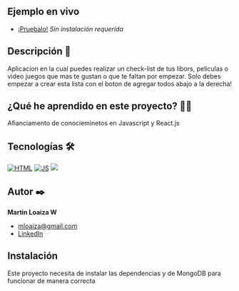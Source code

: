 ## Ejemplo en vivo
- [¡Pruebalo!](https://mloaiza98.github.io/Geek-todo/)
 *Sin instalación requerida*

## Descripción 📑
Aplicacion en la cual puedes realizar un check-list de tus libors, peliculas o video juegos que mas te gustan o que te faltan por empezar.
Solo debes empezar a crear esta lista con el boton de agregar todos abajo a la derecha!

## ¿Qué he aprendido en este proyecto? 🙇🏻 
Afianciamento de conocieminetos en Javascript y React.js

## Tecnologías 🛠
<!-- Iconos sacados de: https://github.com/hendrasob/badges/blob/master/README.md y https://github.com/alexandresanlim/Badges4-README.md-Profile -->
[![HTML](https://img.shields.io/badge/HTML5-E34F26?style=for-the-badge&logo=html5&logoColor=white)](https://es.wikipedia.org/wiki/HTML5)
[![JS](https://img.shields.io/badge/JavaScript-F7DF1E?style=for-the-badge&logo=javascript&logoColor=black)](https://es.wikipedia.org/wiki/JavaScript)
<img src="https://img.shields.io/badge/react%20-%2320232a.svg?&style=for-the-badge&logo=react&logoColor=%2361DAFB"/>


## Autor ✒️
**Martin Loaiza W**

* [mloaiza@gmail.com](mailto:mloaizaw@gmail.com)
* [LinkedIn](https://www.linkedin.com/in/martin-loaiza-wills-73341615b/)


## Instalación 
Este proyecto necesita de instalar las dependencias y de MongoDB para funcionar de manera correcta
  
